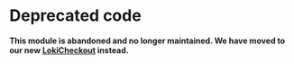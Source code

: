 # Deprecated code

**This module is abandoned and no longer maintained. We have moved to our new [LokiCheckout](https://loki-checkout.com/) instead.**
